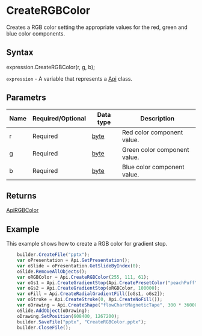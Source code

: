 # CreateRGBColor

Creates a RGB color setting the appropriate values for the red, green and blue color components.

## Syntax

expression.CreateRGBColor(r, g, b);

`expression` - A variable that represents a [Api](../Api.md) class.

## Parametrs

| **Name** | **Required/Optional** | **Data type** | **Description** |
| ------------- | ------------- | ------------- | ------------- |
| r | Required | [byte](../../../Enumerations/byte.md) | Red color component value. |
| g | Required | [byte](../../../Enumerations/byte.md) | Green color component value. |
| b | Required | [byte](../../../Enumerations/byte.md) | Blue color component value. |

## Returns

[ApiRGBColor](../../ApiRGBColor/ApiRGBColor.md)

## Example

This example shows how to create a RGB color for  gradient stop.

```javascript
	builder.CreateFile("pptx");
	var oPresentation = Api.GetPresentation();
	var oSlide = oPresentation.GetSlideByIndex(0);
	oSlide.RemoveAllObjects();
	var oRGBColor = Api.CreateRGBColor(255, 111, 61);
	var oGs1 = Api.CreateGradientStop(Api.CreatePresetColor("peachPuff"), 0);
	var oGs2 = Api.CreateGradientStop(oRGBColor, 100000);
	var oFill = Api.CreateRadialGradientFill([oGs1, oGs2]);
	var oStroke = Api.CreateStroke(0, Api.CreateNoFill());
	var oDrawing = Api.CreateShape("flowChartMagneticTape", 300 * 36000, 130 * 36000, oFill, oStroke);
	oSlide.AddObject(oDrawing);
	oDrawing.SetPosition(608400, 1267200);
	builder.SaveFile("pptx", "CreateRGBColor.pptx");
	builder.CloseFile();
```